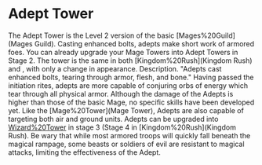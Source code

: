 # Adept Tower

The Adept Tower is the Level 2 version of the basic [Mages%20Guild](Mages Guild). Casting enhanced bolts, adepts make short work of armored foes. You can already upgrade your Mage Towers into Adept Towers in Stage 2. The tower is the same in both [Kingdom%20Rush](Kingdom Rush) and , with only a change in appearance.
Description.
"Adepts cast enhanced bolts, tearing through armor, flesh, and bone."
Having passed the initiation rites, adepts are more capable of conjuring orbs of energy which tear through all physical armor. Although the damage of the Adepts is higher than those of the basic Mage, no specific skills have been developed yet. Like the [Mage%20Tower](Mage Tower), Adepts are also capable of targeting both air and ground units. Adepts can be upgraded into [Wizard%20Tower](Wizards) in stage 3 (Stage 4 in [Kingdom%20Rush](Kingdom Rush).
Be wary that while most armored troops will quickly fall beneath the magical rampage, some beasts or soldiers of evil are resistant to magical attacks, limiting the effectiveness of the Adept.